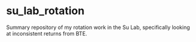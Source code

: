 # su_lab_rotation
Summary repository of my rotation work in the Su Lab, specifically looking at inconsistent returns from BTE.
